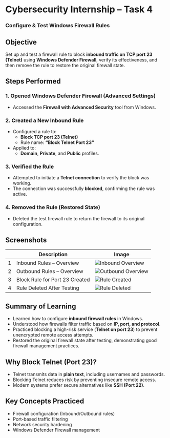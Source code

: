 #  Cybersecurity Internship – Task 4
###  Configure & Test Windows Firewall Rules


## Objective
Set up and test a firewall rule to block **inbound traffic on TCP port 23 (Telnet)** using **Windows Defender Firewall**, verify its effectiveness, and then remove the rule to restore the original firewall state.


## Steps Performed

### 1. Opened Windows Defender Firewall (Advanced Settings)
- Accessed the **Firewall with Advanced Security** tool from Windows.

### 2. Created a New Inbound Rule
- Configured a rule to:
  - **Block TCP port 23 (Telnet)**
  - Rule name: **“Block Telnet Port 23”**
- Applied to:
  - **Domain**, **Private**, and **Public** profiles.

### 3. Verified the Rule
- Attempted to initiate a **Telnet connection** to verify the block was working.
- The connection was successfully **blocked**, confirming the rule was active.

### 4. Removed the Rule (Restored State)
- Deleted the test firewall rule to return the firewall to its original configuration.


## Screenshots

|    |   Description                   | Image                                             |
|----|---------------------------------|------------------------------------------------------|
| 1  | Inbound Rules – Overview        | ![Inbound Overview](screenshots/firewall-overview-inbound.png) |
| 2  | Outbound Rules – Overview       | ![Outbound Overview](screenshots/firewall-overview-outbound.png) |
| 3  | Block Rule for Port 23 Created  | ![Rule Created](screenshots/rule-created.png)        |
| 4  | Rule Deleted After Testing      | ![Rule Deleted](screenshots/rule-deleted.png)        |



## Summary of Learning
-  Learned how to configure **inbound firewall rules** in Windows.
-  Understood how firewalls filter traffic based on **IP, port, and protocol**.
-  Practiced blocking a high-risk service (**Telnet on port 23**) to prevent unencrypted remote access attempts.
-  Restored the original firewall state after testing, demonstrating good firewall management practices.



## Why Block Telnet (Port 23)?
- Telnet transmits data in **plain text**, including usernames and passwords.
- Blocking Telnet reduces risk by preventing insecure remote access.
- Modern systems prefer secure alternatives like **SSH (Port 22)**.


## Key Concepts Practiced
- Firewall configuration (Inbound/Outbound rules)
- Port-based traffic filtering
- Network security hardening
- Windows Defender Firewall management
